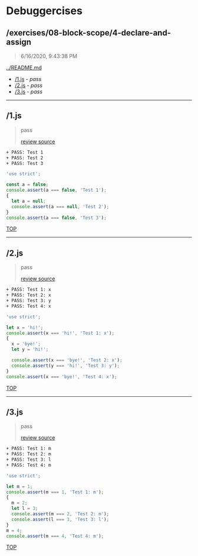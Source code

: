# Debuggercises 

## /exercises/08-block-scope/4-declare-and-assign 

> 6/16/2020, 9:43:38 PM 

[../README.md](../README.md)

- [/1.js](#1js) - _pass_ 
- [/2.js](#2js) - _pass_ 
- [/3.js](#3js) - _pass_ 

---

## /1.js 

> pass 
>
> [review source](../../../exercises/08-block-scope/4-declare-and-assign/1.js)

```txt
+ PASS: Test 1
+ PASS: Test 2
+ PASS: Test 3
```

```js
'use strict';

const a = false;
console.assert(a === false, 'Test 1');
{
  let a = null;
  console.assert(a === null, 'Test 2');
}
console.assert(a === false, 'Test 3');

```

[TOP](#debuggercises)

---

## /2.js 

> pass 
>
> [review source](../../../exercises/08-block-scope/4-declare-and-assign/2.js)

```txt
+ PASS: Test 1: x
+ PASS: Test 2: x
+ PASS: Test 3: y
+ PASS: Test 4: x
```

```js
'use strict';

let x = 'hi!';
console.assert(x === 'hi!', 'Test 1: x');
{
  x = 'bye!';
  let y = 'hi!';

  console.assert(x === 'bye!', 'Test 2: x');
  console.assert(y === 'hi!', 'Test 3: y');
}
console.assert(x === 'bye!', 'Test 4: x');

```

[TOP](#debuggercises)

---

## /3.js 

> pass 
>
> [review source](../../../exercises/08-block-scope/4-declare-and-assign/3.js)

```txt
+ PASS: Test 1: m
+ PASS: Test 2: m
+ PASS: Test 3: l
+ PASS: Test 4: m
```

```js
'use strict';

let m = 1;
console.assert(m === 1, 'Test 1: m');
{
  m = 2;
  let l = 3;
  console.assert(m === 2, 'Test 2: m');
  console.assert(l === 3, 'Test 3: l');
}
m = 4;
console.assert(m === 4, 'Test 4: m');

```

[TOP](#debuggercises)

